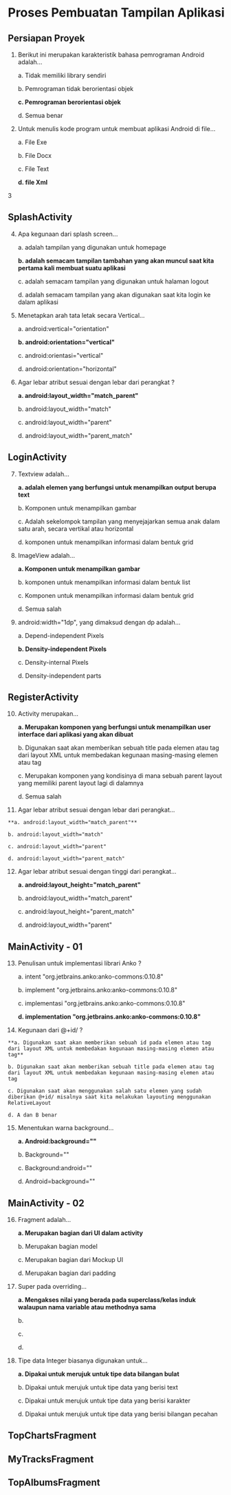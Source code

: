 # Proses Pembuatan Tampilan Aplikasi

## Persiapan Proyek

1. Berikut ini merupakan karakteristik bahasa pemrograman Android adalah...

    a. Tidak memiliki library sendiri

    b. Pemrograman tidak berorientasi objek
    
    **c. Pemrograman berorientasi objek**

    d. Semua benar

2. Untuk menulis kode program untuk membuat aplikasi Android di file...

    a. File Exe

    b. File Docx

    c. File Text

    **d. file Xml**

3 

## SplashActivity

4. Apa kegunaan dari splash screen...

    a. adalah tampilan yang digunakan untuk homepage

   **b. adalah semacam tampilan tambahan yang akan muncul saat kita pertama kali membuat suatu aplikasi**

    c. adalah semacam tampilan yang digunakan untuk halaman logout

    d. adalah semacam tampilan yang akan digunakan saat kita login ke dalam aplikasi

5. Menetapkan arah tata letak secara Vertical...

    a. android:vertical="orientation"

   **b. android:orientation="vertical"**

    c. android:orientasi="vertical"

    d. android:orientation="horizontal"

6. Agar lebar atribut sesuai dengan lebar dari perangkat ?
    
    **a. android:layout_width="match_parent"**

    b. android:layout_width="match"

    c. android:layout_width="parent"

    d. android:layout_width="parent_match"

## LoginActivity

7. Textview adalah...

    **a. adalah elemen yang berfungsi untuk menampilkan output berupa text**

    b. Komponen untuk menampilkan gambar

    c. Adalah sekelompok tampilan yang menyejajarkan semua anak dalam satu arah, secara vertikal atau horizontal

    d. komponen untuk menampilkan informasi dalam bentuk grid

8. ImageView adalah...

    **a. Komponen untuk menampilkan gambar**

    b. komponen untuk menampilkan informasi dalam bentuk list

    c. Komponen untuk menampilkan informasi dalam bentuk grid

    d. Semua salah

9. android:width="1dp", yang dimaksud dengan dp adalah...

    a. Depend-independent Pixels
 
    **b. Density-independent Pixels**

    c. Density-internal Pixels

    d. Density-independent parts

## RegisterActivity

10. Activity merupakan...

    **a. Merupakan komponen yang berfungsi untuk menampilkan user interface dari aplikasi yang akan dibuat**

    b. Digunakan saat akan memberikan sebuah title pada elemen atau tag dari layout XML untuk membedakan kegunaan masing-masing elemen atau tag

    c. Merupakan komponen yang kondisinya di mana sebuah parent layout yang memiliki parent layout lagi di dalamnya

    d. Semua salah

11.  Agar lebar atribut sesuai dengan lebar dari perangkat...
    
    **a. android:layout_width="match_parent"**

    b. android:layout_width="match"

    c. android:layout_width="parent"

    d. android:layout_width="parent_match"
 
12. Agar lebar atribut sesuai dengan tinggi dari perangkat...
    
    **a. android:layout_height="match_parent"**

    b. android:layout_width="match_parent"

    c. android:layout_height="parent_match"

    d. android:layout_width="parent"
## MainActivity - 01

13. Penulisan untuk implementasi librari Anko ?

    a. intent "org.jetbrains.anko:anko-commons:0.10.8"

    b. implement "org.jetbrains.anko:anko-commons:0.10.8"

    c. implementasi "org.jetbrains.anko:anko-commons:0.10.8"

    **d. implementation "org.jetbrains.anko:anko-commons:0.10.8"**

14.  Kegunaan dari @+id/ ?

    **a. Digunakan saat akan memberikan sebuah id pada elemen atau tag dari layout XML untuk membedakan kegunaan masing-masing elemen atau tag**

    b. Digunakan saat akan memberikan sebuah title pada elemen atau tag dari layout XML untuk membedakan kegunaan masing-masing elemen atau tag

    c. Digunakan saat akan menggunakan salah satu elemen yang sudah diberikan @+id/ misalnya saat kita melakukan layouting menggunakan RelativeLayout

    d. A dan B benar

15. Menentukan warna background...

    **a. Android:background=""**

    b. Background=""

    c. Background:android=""

    d. Android=background=""

## MainActivity - 02

16. Fragment adalah...

    **a. Merupakan bagian dari UI dalam activity**

    b. Merupakan bagian model

    c. Merupakan bagian dari Mockup UI

    d. Merupakan bagian dari padding

17. Super pada overriding...

    **a. Mengakses nilai yang berada pada superclass/kelas induk walaupun nama variable atau methodnya sama**

    b.

    c.

    d. 

18. Tipe data Integer biasanya digunakan untuk...

    **a. Dipakai untuk merujuk untuk tipe data bilangan bulat**

    b. Dipakai untuk merujuk untuk tipe data yang berisi text

    c. Dipakai untuk merujuk untuk tipe data yang berisi karakter

    d. Dipakai untuk merujuk untuk tipe data yang berisi bilangan pecahan

## TopChartsFragment

## MyTracksFragment

## TopAlbumsFragment